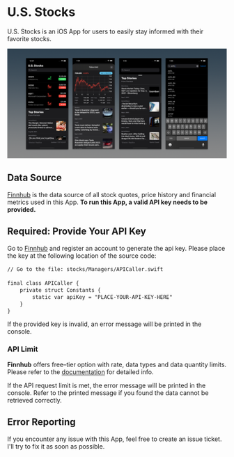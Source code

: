 #  U.S. Stocks

U.S. Stocks is an iOS App for users to easily stay informed with their favorite stocks.

![Screenshots](./Docs/Stocks-screenshots.png)

## Data Source

[Finnhub](https://finnhub.io/) is the data source of all stock quotes, price history and financial metrics used in this App.
**To run this App, a valid API key needs to be provided.**

## Required: Provide Your API Key

Go to [Finnhub](https://finnhub.io/) and register an account to generate the api key.
Please place the key at the following location of the source code:

```text
// Go to the file: stocks/Managers/APICaller.swift

final class APICaller {
    private struct Constants {
        static var apiKey = "PLACE-YOUR-API-KEY-HERE"
    }
}
```
If the provided key is invalid, an error message will be printed in the console.

### API Limit

**Finnhub** offers free–tier option with rate, data types and data quantity limits.
Please refer to the [documentation](https://finnhub.io/docs/api/rate-limit) for detailed info.

If the API request limit is met, the error message will be printed in the console.
Refer to the printed message if you found the data cannot be retrieved correctly.

## Error Reporting

If you encounter any issue with this App, feel free to create an issue ticket.
I'll try to fix it as soon as possible.
